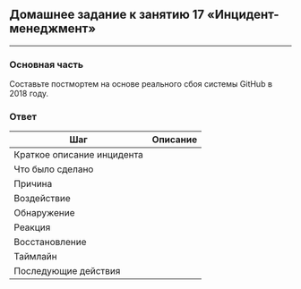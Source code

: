 ## Домашнее задание к занятию 17 «Инцидент-менеджмент»
---
### Основная часть
Составьте постмортем на основе реального сбоя системы GitHub в 2018 году.

### Ответ
|Шаг|Описание|
|---|--------|
|Краткое описание инцидента||
|Что было сделано||
|Причина||
|Воздействие||
|Обнаружение||
|Реакция||
|Восстановление||
|Таймлайн||
|Последующие действия||








